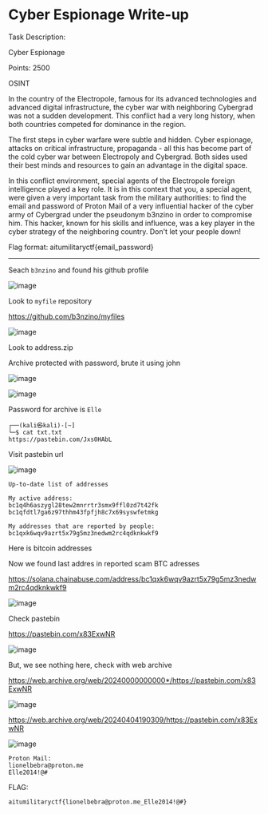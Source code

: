 # Cyber Espionage Write-up

Task Description:

Cyber Espionage

Points: 2500

OSINT

In the country of the Electropole, famous for its advanced technologies and advanced digital infrastructure, the cyber war with neighboring Cybergrad was not a sudden development. This conflict had a very long history, when both countries competed for dominance in the region.

The first steps in cyber warfare were subtle and hidden. Cyber espionage, attacks on critical infrastructure, propaganda - all this has become part of the cold cyber war between Electropoly and Cybergrad. Both sides used their best minds and resources to gain an advantage in the digital space.

In this conflict environment, special agents of the Electropole foreign intelligence played a key role. It is in this context that you, a special agent, were given a very important task from the military authorities: to find the email and password of Proton Mail of a very influential hacker of the cyber army of Cybergrad under the pseudonym b3nzino in order to compromise him. This hacker, known for his skills and influence, was a key player in the cyber strategy of the neighboring country. Don't let your people down!

Flag format: aitumilitaryctf{email_password}

--------------------------------------------------------------------------------------------------------

Seach `b3nzino` and found his github profile

![image](https://github.com/zer00d4y/writeups/assets/128820441/bdad799d-1dd7-4548-b4c6-fc6bd29433c3)

Look to `myfile` repository 

https://github.com/b3nzino/myfiles

![image](https://github.com/zer00d4y/writeups/assets/128820441/6a349b9a-b8fa-4d75-886d-f56c2e74d52a)

Look to address.zip

Archive protected with password, brute it using john 

![image](https://github.com/zer00d4y/writeups/assets/128820441/175d4e08-2e6d-48c3-9df3-be5329a99b3b)

![image](https://github.com/zer00d4y/writeups/assets/128820441/4f2b159e-d3b4-4d99-8658-2a75b140152a)

Password for archive is `Elle`

    ┌──(kali㉿kali)-[~]
    └─$ cat txt.txt    
    https://pastebin.com/Jxs0HAbL

Visit pastebin url

![image](https://github.com/zer00d4y/writeups/assets/128820441/4a1217be-eb7c-412a-b02a-e0c4f014f1b2)

    Up-to-date list of addresses
     
    My active address:
    bc1q4h6aszygl28tew2mnrrtr3smx9ffl0zd7t42fk
    bc1qfdtl7ga6z97thhm43fpfjh8c7x69syswfetmkg
     
    My addresses that are reported by people:
    bc1qxk6wqv9azrt5x79g5mz3nedwm2rc4qdknkwkf9

Here is bitcoin addresses 

Now we found last addres in reported scam BTC adresses

https://solana.chainabuse.com/address/bc1qxk6wqv9azrt5x79g5mz3nedwm2rc4qdknkwkf9

![image](https://github.com/zer00d4y/writeups/assets/128820441/7fb86b58-aed0-47e4-920d-77eccc6eb3cd)

Check pastebin 

https://pastebin.com/x83ExwNR

![image](https://github.com/zer00d4y/writeups/assets/128820441/974ef89b-7c0e-4c63-9e34-42be8018c87a)

But, we see nothing here, check with web archive 

https://web.archive.org/web/20240000000000*/https://pastebin.com/x83ExwNR

![image](https://github.com/zer00d4y/writeups/assets/128820441/2d2c945a-cfc9-4b00-9f79-0ad58084c7ae)

https://web.archive.org/web/20240404190309/https://pastebin.com/x83ExwNR

![image](https://github.com/zer00d4y/writeups/assets/128820441/1cbc6910-c5f2-4e8a-bd35-75ca881a6169)

    Proton Mail:
    lionelbebra@proton.me
    Elle2014!@#

FLAG:

    aitumilitaryctf{lionelbebra@proton.me_Elle2014!@#}




